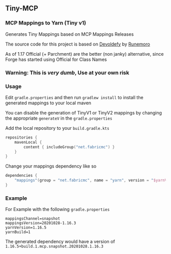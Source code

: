 Tiny-MCP
---
### MCP Mappings to Yarn (Tiny v1)

Generates Tiny Mappings based on MCP Mappings Releases

The source code for this project is based on [Devoldefy](https://github.com/Runemoro/Devoldefy) by [Runemoro](https://github.com/Runemoro/)

As of 1.17 Official (+ Parchment) are the better (non janky) alternative, since Forge has started using Official for Class Names

### **Warning: This is *very dumb*, Use at your own risk**

### Usage

Edit `gradle.properties` and then run `gradlew install` to install the generated mappings to your local maven

You can disable the generation of TinyV1 or TinyV2 mappings by changing the appropriate `generateV` in the `gradle.properties` 

Add the local repository to your `build.gradle.kts`
```kotlin
repositories {
    mavenLocal {
        content { includeGroup("net.fabricmc") }
    }
}
```

Change your mappings dependency like so
```kotlin
dependencies {
    "mappings"(group = "net.fabricmc", name = "yarn", version = "$yarnVersion+build.$yarnBuild.mcp.$mappingsChannel.${mappingsVersion.replace("-", ".")}")
}
```

### Example

For Example with the following `gradle.properties`
```properties
mappingsChannel=snapshot
mappingsVersion=20201028-1.16.3
yarnVersion=1.16.5
yarnBuild=1
```

The generated dependency would have a version of `1.16.5+build.1.mcp.snapshot.20201028.1.16.3`